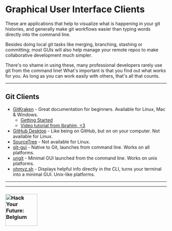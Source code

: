# Graphical User Interface Clients

These are applications that help to  visualize what is happening in your git histories, and generally make git workflows easier than typing words directly into the command line.

Besides doing local git tasks like merging, branching, stashing or committing; most GUIs will also help manage your remote repos to make collaborative development much simpler.

There's no shame in using these, many professional developers rarely use git from the command line! What's important is that you find out what works for you.  As long as you can work easily with others, that's all that counts.

---

## Git Clients

* [GitKraken](https://www.gitkraken.com/download) - Great documentation for beginners.  Available for Linux, Mac & Windows.
  * [Getting Started](https://support.gitkraken.com/start-here/interface/)
  * [Video tutorial from Ibrahim, <3](https://youtu.be/oQn3eSc7u_Y)
* [GitHub Desktop](https://desktop.github.com/) - Like being on GitHub, but on on your computer.  Not available for Linux.
* [SourceTree](https://www.sourcetreeapp.com/) - Not available for Linux.
* [git-gui](https://git-scm.com/docs/git-gui) - Native to Git, launches from command line.  Works on all platforms.
* [ungit](https://github.com/FredrikNoren/ungit) - Minimal GUI launched from the command line. Works on unix platforms.
* [ohmyz.sh](https://ohmyz.sh/) - Displays helpful info directly in the CLI, turns your terminal into a minimal GUI. Unix-like platforms.

---
---
### <a href="https://hackyourfuture.be" target="_blank"><img src="https://user-images.githubusercontent.com/18554853/63941625-4c7c3d00-ca6c-11e9-9a76-8d5e3632fe70.jpg" width="100" height="100" alt="Hack Your Future: Belgium"></a>


